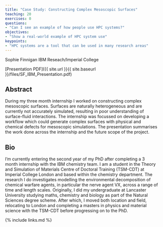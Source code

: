 ```yaml
---
title: "Case Study: Constructing Complex Mesoscopic Surfaces"
teaching: 20
exercises: 0
questions:
- "Can I see an example of how people use HPC systems?"
objectives:
- "Show a real-world example of HPC system use"
keypoints:
- "HPC systems are a tool that can be used in many research areas"
---
```


Sophie Finnigan
IBM Reseach/Imperial College

[Presentation PDF]({{ site.url }}{{ site.baseurl }}/files/SF_IBM_Presentation.pdf)

## Abstract

During my three month internship I worked on constructing complex mesoscopic surfaces. Surfaces are naturally heterogeneous and are currently not accurately simulated, resulting in poor understanding of surface-fluid interactions. The internship was focussed on developing a workflow which could generate complex surfaces with physical and chemical defects for mesoscopic simulations. The presentation summarises the work done across the internship and the future scope of the project.

## Bio

I’m currently entering the second year of my PhD after completing a 3 month internship with the IBM chemistry team. I am a student in the Theory and Simulation of Materials Centre of Doctoral Training (TSM-CDT) at Imperial College London and based within the chemistry department. The research I do investigates modelling the environmental decomposition of chemical warfare agents, in particular the nerve agent VX, across a range of time and length scales. Originally, I did my undergraduate at Lancaster University studying maths, chemistry and biology as part of the Natural Sciences degree scheme. After which, I moved both location and field, relocating to London and completing a masters in physics and material science with the TSM-CDT before progressing on to the PhD.

{% include links.md %}
